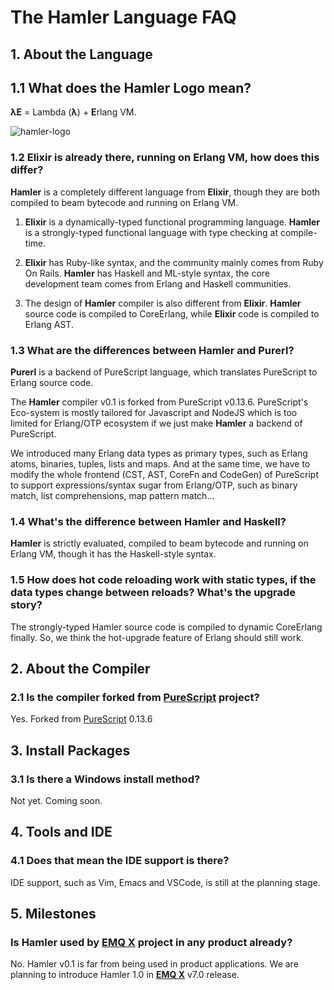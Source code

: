 # The Hamler Language FAQ

## 1. About the Language

## 1.1 What does the Hamler Logo mean?

**λE** = Lambda (**λ**) + **E**rlang VM.

![hamler-logo](https://www.hamler-lang.org/images/hamler@4x.png)

### 1.2 Elixir is already there, running on Erlang VM, how does this differ?

**Hamler** is a completely different language from **Elixir**, though they are both compiled to beam bytecode and running on Erlang VM.

1. **Elixir** is a dynamically-typed functional programming language. **Hamler** is a strongly-typed functional language with type checking at compile-time.

2. **Elixir** has Ruby-like syntax, and the community mainly comes from Ruby On Rails. **Hamler** has Haskell and ML-style syntax, the core development team comes from Erlang and Haskell communities.

3. The design of **Hamler** compiler is also different from **Elixir**. **Hamler** source code is compiled to CoreErlang, while **Elixir** code is compiled to Erlang AST.

### 1.3 What are the differences between Hamler and Purerl?

**Purerl** is a backend of PureScript language, which translates PureScript to Erlang source code.

The **Hamler** compiler v0.1 is forked from PureScript v0.13.6. PureScript's Eco-system is mostly tailored for Javascript and NodeJS which is too limited for Erlang/OTP ecosystem if we just make **Hamler** a backend of PureScript.

We introduced many Erlang data types as primary types, such as Erlang atoms, binaries, tuples, lists and maps. And at the same time, we have to modify the whole frontend (CST, AST, CoreFn and CodeGen) of PureScript to support expressions/syntax sugar from Erlang/OTP, such as binary match, list comprehensions, map pattern match...

### 1.4 What's the difference between Hamler and Haskell?

**Hamler** is strictly evaluated, compiled to beam bytecode and running on Erlang VM, though it has the Haskell-style syntax.

### 1.5 How does hot code reloading work with static types, if the data types change between reloads? What's the upgrade story?

The strongly-typed Hamler source code is compiled to dynamic CoreErlang finally. So, we think the hot-upgrade feature of Erlang should still work.


## 2. About the Compiler

### 2.1 Is the compiler forked from [PureScript][PureScriptHamler] project?

Yes. Forked from [PureScript][PureScriptHamler] 0.13.6

[PureScriptHamler]: https://github.com/hamler-lang/purescript


## 3. Install Packages

### 3.1 Is there a Windows install method?

Not yet. Coming soon.


## 4. Tools and IDE

### 4.1 Does that mean the IDE support is there?

IDE support, such as Vim, Emacs and VSCode, is still at the planning stage.


## 5. Milestones

### Is **Hamler** used by [**EMQ X**][EmqxGithub] project in any product already?

No. Hamler v0.1 is far from being used in product applications. We are planning to introduce Hamler 1.0 in [**EMQ X**][EmqxGithub] v7.0 release.

[emqxGithub]: https://github.com/emqx/
